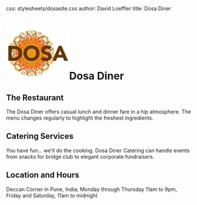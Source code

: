 css:	stylesheets/dosasite.css
author:	David Loeffler
title:	Dosa Diner

# ![Restaurant Logo][1]Dosa Diner #


## The Restaurant ##
The Dosa Diner offers casual lunch and dinner fare in a hip atmosphere. The menu changes regularly to highlight the freshest ingredients.

## Catering Services ##
You have fun... we'll do the cooking. Dosa Diner Catering can handle events from snacks for bridge club to elegant corporate fundraisers.

## Location and Hours ##
Deccan Corner in Pune, India;
Monday through Thursday 11am to 9pm, Friday and Saturday, 11am to midnight

[1]: images/dosa.jpg "Restaurant Logo"